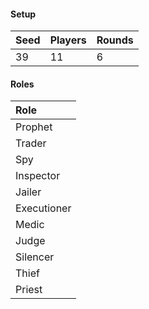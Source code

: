 #### Setup
| Seed | Players | Rounds  |
| :----| :-------| :------ |
| 39   | 11      | 6       |

#### Roles
| Role         |
| :----------- |
| Prophet      |
| Trader       |
| Spy          |
| Inspector    |
| Jailer       |
| Executioner  |
| Medic        |
| Judge        |
| Silencer     |
| Thief        |
| Priest       |